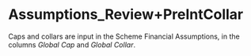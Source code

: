 # Assumptions_Review+PreIntCollar

Caps and collars are input in the Scheme Financial Assumptions, in the
columns _Global Cap_ and _Global Collar_.
